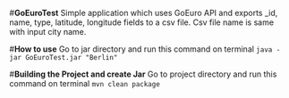 #**GoEuroTest**
Simple application which uses GoEuro API and exports _id, name, type, latitude, longitude fields to a csv file. Csv file name is same with input city name.

#**How to use**
Go to jar directory and run this command on terminal
`java -jar GoEuroTest.jar "Berlin"`

#**Building the Project and create Jar**
Go to project directory and run this command on terminal
`mvn clean package`
